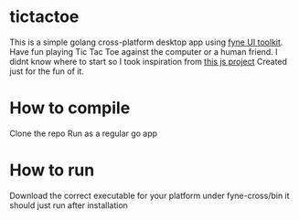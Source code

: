 # tictactoe
This is a simple golang cross-platform desktop app using [fyne UI toolkit](https://github.com/fyne-io/fyne).
Have fun playing Tic Tac Toe against the computer or a human friend.
I didnt know where to start so I took inspiration from [this js project](https://code-boxx.com/simple-javascript-tic-tac-toe)
Created just for the fun of it.

# How to compile
Clone the repo
Run as a regular go app

# How to run
Download the correct executable for your platform under 
fyne-cross/bin
it should just run after installation
 